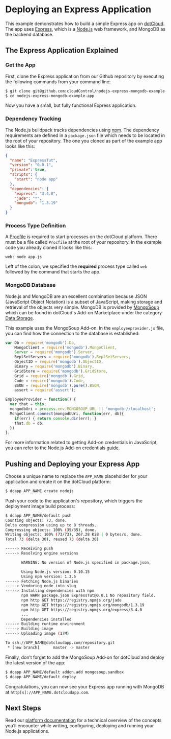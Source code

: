 # Deploying an Express Application

This example demonstrates how to build a simple Express app on [dotCloud]. The
app uses [Express], which is a [Node.js] web framework, and MongoDB as the
backend database.

## The Express Application Explained

### Get the App
First, clone the Express application from our
Github repository by executing the following commands from your command line:

~~~bash
$ git clone git@github.com:cloudControl/nodejs-express-mongodb-example-app.git
$ cd nodejs-express-mongodb-example-app
~~~

Now you have a small, but fully functional Express application.

### Dependency Tracking

The Node.js buildpack tracks dependencies using
[npm]. The dependency requirements are defined in a `package.json` file which needs to be located
in the root of your repository. The one you cloned as part of the example app looks like this:

~~~json
{
  "name": "ExpressTut",
  "version": "0.0.1",
  "private": true,
  "scripts": {
    "start": "node app"
  },
  "dependencies": {
    "express": "3.4.0",
    "jade": "*",
    "mongodb": "1.3.19"
  }
}
~~~

### Process Type Definition

A [Procfile] is required to start processes on the dotCloud platform. There
must be a file called `Procfile` at the root of your repository. In the example
code you already cloned it looks like this:

~~~
web: node app.js
~~~

Left of the colon, we specified the **required** process type called `web` followed by the command that starts the app.

### MongoDB Database

Node.js and MongoDB are an excellent combination because JSON
(JavaScript Object Notation) is a subset of JavaScript, making storage and
retrieval of the objects very simple. MongoDB is provided by [MongoSoup]
which can be found in dotCloud's Add-on Marketplace under the
category [Data Storage].

This example uses the MongoSoup Add-on. In the
`employeeprovider.js` file, you can find how the connection to the database is
established:

~~~javascript
var Db = require('mongodb').Db,
    MongoClient = require('mongodb').MongoClient,
    Server = require('mongodb').Server,
    ReplSetServers = require('mongodb').ReplSetServers,
    ObjectID = require('mongodb').ObjectID,
    Binary = require('mongodb').Binary,
    GridStore = require('mongodb').GridStore,
    Grid = require('mongodb').Grid,
    Code = require('mongodb').Code,
    BSON = require('mongodb').pure().BSON,
    assert = require('assert');

EmployeeProvider = function() {
  var that = this;
  mongodbUri = process.env.MONGOSOUP_URL || 'mongodb://localhost';
  MongoClient.connect(mongodbUri, function(err, db){
    if(err) { return console.dir(err); }
    that.db = db;
  })
};
~~~

For more information related to getting Add-on credentials in JavaScript, you
can refer to the Node.js Add-on credentials [guide][get-conf].


## Pushing and Deploying your Express App

Choose a unique name to replace the `APP_NAME` placeholder for your application
and create it on the dotCloud platform:

~~~bash
$ dcapp APP_NAME create nodejs
~~~

Push your code to the application's repository, which triggers the deployment
image build process:

~~~bash
$ dcapp APP_NAME/default push
Counting objects: 73, done.
Delta compression using up to 8 threads.
Compressing objects: 100% (35/35), done.
Writing objects: 100% (73/73), 267.28 KiB | 0 bytes/s, done.
Total 73 (delta 30), reused 73 (delta 30)

-----> Receiving push
-----> Resolving engine versions

       WARNING: No version of Node.js specified in package.json,

       Using Node.js version: 0.10.15
       Using npm version: 1.3.5
-----> Fetching Node.js binaries
-----> Vendoring node into slug
-----> Installing dependencies with npm
       npm WARN package.json ExpressTut@0.0.1 No repository field.
       npm http GET https://registry.npmjs.org/jade
       npm http GET https://registry.npmjs.org/mongodb/1.3.19
       npm http GET https://registry.npmjs.org/express/3.4.0
       ...
       Dependencies installed
-----> Building runtime environment
-----> Building image
-----> Uploading image (17M)

To ssh://APP_NAME@dotcloudapp.com/repository.git
 * [new branch]      master -> master
~~~

Finally, don’t forget to add the MongoSoup Add-on for dotCloud and deploy the
latest version of the app:

~~~bash
$ dcapp APP_NAME/default addon.add mongosoup.sandbox
$ dcapp APP_NAME/default deploy
~~~

Congratulations, you can now see your Express app running with MongoDB at
`http[s]://APP_NAME.dotcloudapp.com`.


## Next Steps
Read our [platform documentation] for a technical overview of the concepts you’ll
encounter while writing, configuring, deploying and running your Node.js
applications.


[Node.js]: http://nodejs.org/
[Express]: http://expressjs.com/
[npm]: https://npmjs.org/
[dotCloud]: http://next.dotcloud.com
[Node.js buildpack]: https://github.com/cloudControl/buildpack-nodejs
[get-conf]: https://next.dotcloud.com/dev-center/guides/nodejs/add-on-credentials
[Procfile]: https://next.dotcloud.com/dev-center/platform-documentation#buildpacks-and-the-procfile
[platform documentation]: https://next.dotcloud.com/dev-center/platform-documentation
[Data Storage]: https://next.dotcloud.com/add-ons?c=1
[MongoSoup]: https://next.dotcloud.com/add-ons/mongosoup
